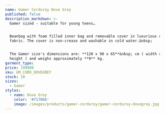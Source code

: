```yaml
---
name: Gamer Corduroy Dove Grey
published: false
description_markdown: >-
  Gamer sized - suitable for young teens…


  Beanbag with foam filled inner bag and removable cover in luxurious corduroy
  fabric. The cover is non-crease and washable in cold water.&nbsp;


  The Gamer size's dimensions are: **120 x 90 x 65**&nbsp; cm ( width x depth x
  height ) and weighs approximately **9** kg.
garment_type:
price: 199900
sku: GM_CORD_DOVEGREY
stock: 10
sizes:
  - Gamer
styles:
  - name: Dove Grey
    color: '#71706b'
    image: /images/products/gamer-corduroy/gamer-corduroy-dovegrey.jpg
---
```

